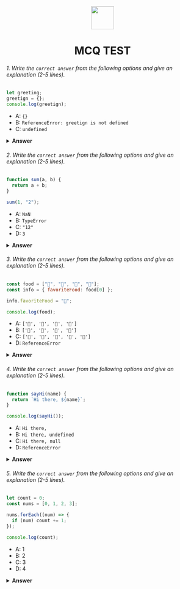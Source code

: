 <div align="center">
  <img height="60" src="https://edurev.gumlet.io/AllImages/original/ApplicationImages/CourseImages/944e5d47-8c55-4a89-91e5-22ab5f2798fc_CI.png">
  <h1>MCQ TEST</h1>
</div>

###### 1. Write the `correct answer` from the following options and give an explanation (2-5 lines).

```javascript
let greeting;
greetign = {};
console.log(greetign);
```

- A: `{}`
- B: `ReferenceError: greetign is not defined`
- C: `undefined`

<details><summary><b>Answer</b></summary>
<p>

#### Answer: The answer is B: `ReferenceError: greetign is not defined`.

<i>Here, we have declared 'greeting', but trying to assign 'greetign' to a empty object without even declaring it. Therefore, after console logging, it will show the aforementioned error.</i>

</p>
</details>

###### 2. Write the `correct answer` from the following options and give an explanation (2-5 lines).

```javascript
function sum(a, b) {
  return a + b;
}

sum(1, "2");
```

- A: `NaN`
- B: `TypeError`
- C: `"12"`
- D: `3`

<details><summary><b>Answer</b></summary>
<p>

#### Answer: The answer is C: `"12"`

<i>Here, in the sum function we are passing an integer as the first argument and a string as the second argument. Javascript will try to concatenate the integer with the string because of the '+' operator resulting in the string "12"</i>

</p>
</details>

###### 3. Write the `correct answer` from the following options and give an explanation (2-5 lines).

```javascript
const food = ["🍕", "🍫", "🥑", "🍔"];
const info = { favoriteFood: food[0] };

info.favoriteFood = "🍝";

console.log(food);
```

- A: `['🍕', '🍫', '🥑', '🍔']`
- B: `['🍝', '🍫', '🥑', '🍔']`
- C: `['🍝', '🍕', '🍫', '🥑', '🍔']`
- D: `ReferenceError`

<details><summary><b>Answer</b></summary>
<p>

#### Answer: The answer is A: `['🍕', '🍫', '🥑', '🍔']`

<i>Modifying info.favoriteFood will not affect the food array because the array and object here are different variables with separate reference values.</i>

</p>
</details>

###### 4. Write the `correct answer` from the following options and give an explanation (2-5 lines).

```javascript
function sayHi(name) {
  return `Hi there, ${name}`;
}

console.log(sayHi());
```

- A: `Hi there,`
- B: `Hi there, undefined`
- C: `Hi there, null`
- D: `ReferenceError`

<details><summary><b>Answer</b></summary>
<p>

#### Answer: The answer is B: `Hi there, undefined`

<i>The function sayHi() expects a parameter but we are calling it without any arguments. So the 'name' parameter inside the function will be undefined.</i>

</p>
</details>

###### 5. Write the `correct answer` from the following options and give an explanation (2-5 lines).

```javascript
let count = 0;
const nums = [0, 1, 2, 3];

nums.forEach((num) => {
  if (num) count += 1;
});

console.log(count);
```

- A: 1
- B: 2
- C: 3
- D: 4

<details><summary><b>Answer</b></summary>
<p>

#### Answer: The answer is C: 3

<i>Here we are running a forEach loop on the nums array setting a condition where it will iterate over each element in the array and increment the count variable by 1 if the element is truthy, For num=0, the condition is false so count remains 0. For num=1, its truthy so count is incremented to 1. For num=2, its truthy so count is incremented to 2. For num=3, its truthy so count is incremented to 3. The loop stops and count is 3.</i>

</p>
</details>
